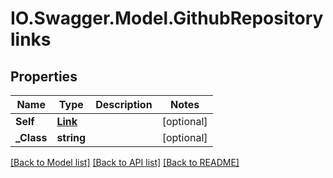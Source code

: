 # IO.Swagger.Model.GithubRepositorylinks
## Properties

Name | Type | Description | Notes
------------ | ------------- | ------------- | -------------
**Self** | [**Link**](Link.md) |  | [optional] 
**_Class** | **string** |  | [optional] 

[[Back to Model list]](../README.md#documentation-for-models) [[Back to API list]](../README.md#documentation-for-api-endpoints) [[Back to README]](../README.md)

